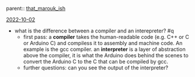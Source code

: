 parent:: [that_marouk_ish](that_marouk_ish.md)

[2022-10-02](2022-10-02)
- what is the difference between a compiler and an interepreter? #q
	- first pass: a **compiler** takes the human-readable code (e.g. C++ or C or Arduino C) and compiless it to assembly and machine code. An example is the gcc compiler. an **interpreter** is a layer of abstraction above the compiler, it is what the Arduino does behind the scenes to convert the Arduino C to the C that can be compiled by gcc. 
	- further questions: can you see the output of the interpreter? 